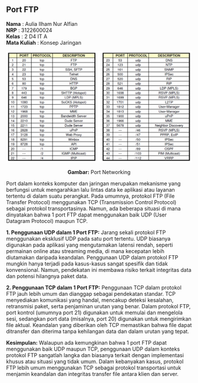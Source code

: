 ## Port FTP
**Nama** : Aulia Ilham Nur Alfian </br>
**NRP** : 3122600024 </br>
**Kelas** : 2 D4 IT A </br>
**Mata Kuliah** : Konsep Jaringan </br>
<div align="center">
<img src="assets/Port Networking.PNG">
<p><strong>Gambar:</strong> Port Networking</p>
</div>

Port dalam konteks komputer dan jaringan merupakan mekanisme yang berfungsi untuk mengarahkan lalu lintas data ke aplikasi atau layanan tertentu di dalam suatu perangkat. Pada umumnya, protokol FTP (File Transfer Protocol) menggunakan TCP (Transmission Control Protocol) sebagai protokol transportasinya. Namun, ada beberapa situasi di mana dinyatakan bahwa 1 port FTP dapat menggunakan baik UDP (User Datagram Protocol) maupun TCP.

**1. Penggunaan UDP dalam 1 Port FTP:**
Jarang sekali protokol FTP menggunakan eksklusif UDP pada satu port tertentu. UDP biasanya digunakan pada aplikasi yang mengutamakan latensi rendah, seperti permainan online atau streaming media, di mana kecepatan lebih diutamakan daripada keandalan. Penggunaan UDP dalam protokol FTP mungkin hanya terjadi pada kasus-kasus sangat spesifik dan tidak konvensional. Namun, pendekatan ini membawa risiko terkait integritas data dan potensi hilangnya paket data.

**2. Penggunaan TCP dalam 1 Port FTP:**
Penggunaan TCP dalam protokol FTP jauh lebih umum dan dianggap sebagai pendekatan standar. TCP menyediakan komunikasi yang handal, mencakup deteksi kesalahan, retransmisi paket, serta penjaminan urutan yang benar. Dalam protokol FTP, port kontrol (umumnya port 21) digunakan untuk memulai dan mengelola sesi, sedangkan port data (misalnya, port 20) digunakan untuk mengirimkan file aktual. Keandalan yang diberikan oleh TCP memastikan bahwa file dapat ditransfer dan diterima tanpa kehilangan data dan dalam urutan yang tepat.

**Kesimpulan:**
Walaupun ada kemungkinan bahwa 1 port FTP dapat menggunakan baik UDP maupun TCP, penggunaan UDP dalam konteks protokol FTP sangatlah langka dan biasanya terkait dengan implementasi khusus atau situasi yang tidak umum. Dalam kebanyakan kasus, protokol FTP lebih umum menggunakan TCP sebagai protokol transportasi untuk menjamin keandalan dan integritas transfer file antara klien dan server.